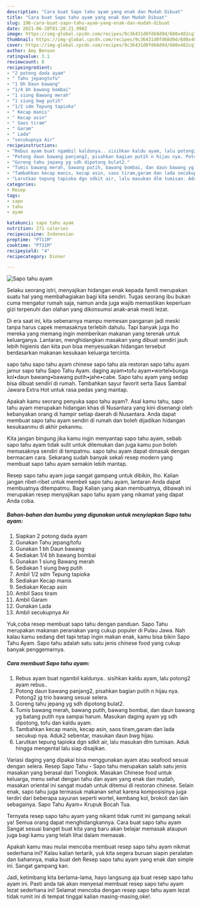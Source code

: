 ```yaml
---
description: "Cara buat Sapo tahu ayam yang enak dan Mudah Dibuat"
title: "Cara buat Sapo tahu ayam yang enak dan Mudah Dibuat"
slug: 196-cara-buat-sapo-tahu-ayam-yang-enak-dan-mudah-dibuat
date: 2021-06-28T01:28:21.990Z
image: https://img-global.cpcdn.com/recipes/9c36431d0fd68d9d/680x482cq70/sapo-tahu-ayam-foto-resep-utama.jpg
thumbnail: https://img-global.cpcdn.com/recipes/9c36431d0fd68d9d/680x482cq70/sapo-tahu-ayam-foto-resep-utama.jpg
cover: https://img-global.cpcdn.com/recipes/9c36431d0fd68d9d/680x482cq70/sapo-tahu-ayam-foto-resep-utama.jpg
author: Amy Benson
ratingvalue: 3.1
reviewcount: 8
recipeingredient:
- "2 potong dada ayam"
- " Tahu jepangtofu"
- "1 bh Daun bawang"
- "1/4 bh bawang bombai"
- "1 siung Bawang merah"
- "1 siung bwg putih"
- "1/2 sdm Tepung tapioka"
- " Kecap manis"
- " Kecap asin"
- " Saos tiram"
- " Garam"
- " Lada"
- "secukupnya Air"
recipeinstructions:
- "Rebus ayam buat ngambil kaldunya.. sisihkan kaldu ayam, lalu potong2 ayam rebus.."
- "Potong daun bawang panjang2, pisahkan bagian putih n hijau nya. Potong2 jg trio bawang sesuai selera."
- "Goreng tahu jepang yg sdh dipotong bulat2."
- "Tumis bawang merah, bawang putih, bawang bombai, dan daun bawang yg batang putih nya sampai harum. Masukan daging ayam yg sdh dipotong, tofu dan kaldu ayam."
- "Tambahkan kecap manis, kecap asin, saos tiram,garam dan lada secukup nya. Aduk2 sebentar, masukan daun bwg hijau."
- "Larutkan tepung tapioka dgn sdkit air, lalu masukan dlm tumisan. Aduk hingga mengental lalu siap disajikan."
categories:
- Resep
tags:
- sapo
- tahu
- ayam

katakunci: sapo tahu ayam 
nutrition: 271 calories
recipecuisine: Indonesian
preptime: "PT11M"
cooktime: "PT31M"
recipeyield: "4"
recipecategory: Dinner

---
```



![Sapo tahu ayam](https://img-global.cpcdn.com/recipes/9c36431d0fd68d9d/680x482cq70/sapo-tahu-ayam-foto-resep-utama.jpg)

Selaku seorang istri, menyajikan hidangan enak kepada famili merupakan suatu hal yang membahagiakan bagi kita sendiri. Tugas seorang ibu bukan cuma mengatur rumah saja, namun anda juga wajib memastikan keperluan gizi terpenuhi dan olahan yang dikonsumsi anak-anak mesti lezat.

Di era  saat ini, kita sebenarnya mampu memesan panganan jadi meski tanpa harus capek memasaknya terlebih dahulu. Tapi banyak juga lho mereka yang memang ingin memberikan makanan yang terenak untuk keluarganya. Lantaran, menghidangkan masakan yang dibuat sendiri jauh lebih higienis dan kita pun bisa menyesuaikan hidangan tersebut berdasarkan makanan kesukaan keluarga tercinta. 

sapo tahu sapo tahu ayam chinese sapo tahu ala restoran sapo tahu ayam jamur sapo tahu Sapo Tahu Ayam. daging ayam•tofu ayam•wortel•bunga kol•daun bawang•bawang putih•jahe•cabe. Sapo tahu ayam yang sedap bisa dibuat sendiri di rumah. Tambahkan sayur favorit serta Saus Sambal Jawara Extra Hot untuk rasa pedas yang mantap.

Apakah kamu seorang penyuka sapo tahu ayam?. Asal kamu tahu, sapo tahu ayam merupakan hidangan khas di Nusantara yang kini disenangi oleh kebanyakan orang di hampir setiap daerah di Nusantara. Anda dapat membuat sapo tahu ayam sendiri di rumah dan boleh dijadikan hidangan kesukaanmu di akhir pekanmu.

Kita jangan bingung jika kamu ingin menyantap sapo tahu ayam, sebab sapo tahu ayam tidak sulit untuk ditemukan dan juga kamu pun boleh memasaknya sendiri di tempatmu. sapo tahu ayam dapat dimasak dengan bermacam cara. Sekarang sudah banyak sekali resep modern yang membuat sapo tahu ayam semakin lebih mantap.

Resep sapo tahu ayam juga sangat gampang untuk dibikin, lho. Kalian jangan ribet-ribet untuk membeli sapo tahu ayam, lantaran Anda dapat membuatnya ditempatmu. Bagi Kalian yang akan membuatnya, dibawah ini merupakan resep menyajikan sapo tahu ayam yang nikamat yang dapat Anda coba.

<!--inarticleads1-->

##### Bahan-bahan dan bumbu yang digunakan untuk menyiapkan Sapo tahu ayam:

1. Siapkan 2 potong dada ayam
1. Gunakan  Tahu jepang/tofu
1. Gunakan 1 bh Daun bawang
1. Sediakan 1/4 bh bawang bombai
1. Gunakan 1 siung Bawang merah
1. Sediakan 1 siung bwg putih
1. Ambil 1/2 sdm Tepung tapioka
1. Sediakan  Kecap manis
1. Sediakan  Kecap asin
1. Ambil  Saos tiram
1. Ambil  Garam
1. Gunakan  Lada
1. Ambil secukupnya Air


Yuk,coba resep membuat sapo tahu dengan panduan. Sapo Tahu merupakan makanan peranakan yang cukup populer di Pulau Jawa. Nah kalau kamu sedang diet tapi tetap ingin makan enak, kamu bisa bikin Sapo Tahu Ayam. Sapo tahu adalah satu satu jenis chinese food yang cukup banyak penggemarnya. 

<!--inarticleads2-->

##### Cara membuat Sapo tahu ayam:

1. Rebus ayam buat ngambil kaldunya.. sisihkan kaldu ayam, lalu potong2 ayam rebus..
1. Potong daun bawang panjang2, pisahkan bagian putih n hijau nya. Potong2 jg trio bawang sesuai selera.
1. Goreng tahu jepang yg sdh dipotong bulat2.
1. Tumis bawang merah, bawang putih, bawang bombai, dan daun bawang yg batang putih nya sampai harum. Masukan daging ayam yg sdh dipotong, tofu dan kaldu ayam.
1. Tambahkan kecap manis, kecap asin, saos tiram,garam dan lada secukup nya. Aduk2 sebentar, masukan daun bwg hijau.
1. Larutkan tepung tapioka dgn sdkit air, lalu masukan dlm tumisan. Aduk hingga mengental lalu siap disajikan.


Variasi daging yang dipakai bisa menggunakan ayam atau seafood sesuai dengan selera. Resep Sapo Tahu - Sapo tahu merupakan salah satu jenis masakan yang berasal dari Tiongkok. Masakan Chinese food untuk keluarga, menu sehat dengan tahu dan ayam yang enak dan mudah, masakan oriental ini sangat mudah untuk ditemui di restoran chinese. Selain enak, sapo tahu juga termasuk makanan sehat karena komposisinya juga terdiri dari beberapa sayuran seperti wortel, kembang kol, brokoli dan lain sebagainya. Sapo Tahu Ayam+ Krupuk Bocah Tua. 

Ternyata resep sapo tahu ayam yang nikamt tidak rumit ini gampang sekali ya! Semua orang dapat menghidangkannya. Cara buat sapo tahu ayam Sangat sesuai banget buat kita yang baru akan belajar memasak ataupun juga bagi kamu yang telah lihai dalam memasak.

Apakah kamu mau mulai mencoba membuat resep sapo tahu ayam nikmat sederhana ini? Kalau kalian tertarik, yuk kita segera buruan siapin peralatan dan bahannya, maka buat deh Resep sapo tahu ayam yang enak dan simple ini. Sangat gampang kan. 

Jadi, ketimbang kita berlama-lama, hayo langsung aja buat resep sapo tahu ayam ini. Pasti anda tak akan menyesal membuat resep sapo tahu ayam lezat sederhana ini! Selamat mencoba dengan resep sapo tahu ayam lezat tidak rumit ini di tempat tinggal kalian masing-masing,oke!.

